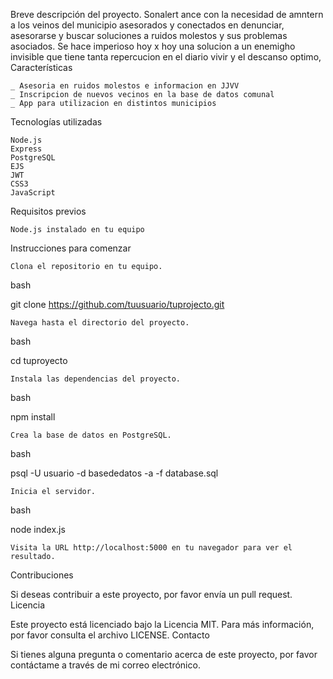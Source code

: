 

Breve descripción del proyecto.
   Sonalert ance con la necesidad de amntern a los veinos del municipio asesorados y conectados en denunciar, asesorarse y buscar soluciones a ruidos molestos y sus problemas asociados. Se hace imperioso hoy x hoy una solucion a un enemigho invisible que tiene tanta repercucion en el diario vivir y el descanso optimo, 
Características

    _ Asesoria en ruidos molestos e informacion en JJVV
    _ Inscripcion de nuevos vecinos en la base de datos comunal
    _ App para utilizacion en distintos municipios 

Tecnologías utilizadas

    Node.js
    Express
    PostgreSQL
    EJS
    JWT
    CSS3
    JavaScript

Requisitos previos

    Node.js instalado en tu equipo

Instrucciones para comenzar

    Clona el repositorio en tu equipo.

bash

git clone https://github.com/tuusuario/tuprojecto.git

    Navega hasta el directorio del proyecto.

bash

cd tuproyecto

    Instala las dependencias del proyecto.

bash

npm install

    Crea la base de datos en PostgreSQL.

bash

psql -U usuario -d basededatos -a -f database.sql

    Inicia el servidor.

bash

node index.js

    Visita la URL http://localhost:5000 en tu navegador para ver el resultado.

Contribuciones

Si deseas contribuir a este proyecto, por favor envía un pull request.
Licencia

Este proyecto está licenciado bajo la Licencia MIT. Para más información, por favor consulta el archivo LICENSE.
Contacto

Si tienes alguna pregunta o comentario acerca de este proyecto, por favor contáctame a través de mi correo electrónico.
